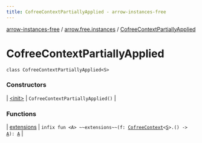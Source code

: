 ```yaml
---
title: CofreeContextPartiallyApplied - arrow-instances-free
---
```


[arrow-instances-free](../../index.html) / [arrow.free.instances](../index.html) / [CofreeContextPartiallyApplied](./index.html)

# CofreeContextPartiallyApplied

`class CofreeContextPartiallyApplied<S>`

### Constructors

| [&lt;init&gt;](-init-.html) | `CofreeContextPartiallyApplied()` |

### Functions

| [extensions](extensions.html) | `infix fun <A> ~~extensions~~(f: `[`CofreeContext`](../-cofree-context/index.html)`<`[`S`](index.html#S)`>.() -> `[`A`](extensions.html#A)`): `[`A`](extensions.html#A) |


